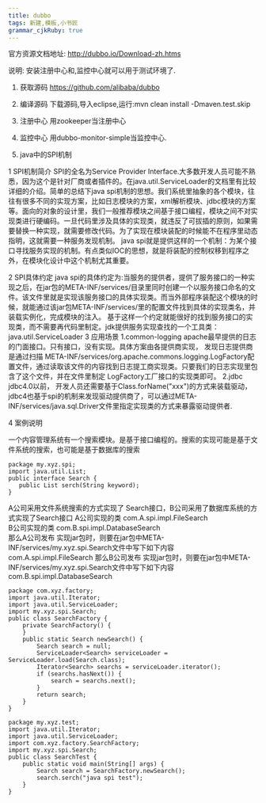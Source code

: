 ```yaml
---
title: dubbo
tags: 新建,模板,小书匠
grammar_cjkRuby: true
---
```



官方资源文档地址:
http://dubbo.io/Download-zh.htms


说明:
安装注册中心和,监控中心就可以用于测试环境了.


1. 获取源码
https://github.com/alibaba/dubbo

2. 编译源码
下载源码,导入eclipse,运行:mvn clean install -Dmaven.test.skip

3. 注册中心
用zookeeper当注册中心

4. 监控中心
用dubbo-monitor-simple当监控中心.


5. java中的SPI机制

1 SPI机制简介
SPI的全名为Service Provider Interface.大多数开发人员可能不熟悉，因为这个是针对厂商或者插件的。在java.util.ServiceLoader的文档里有比较详细的介绍。简单的总结下java spi机制的思想。我们系统里抽象的各个模块，往往有很多不同的实现方案，比如日志模块的方案，xml解析模块、jdbc模块的方案等。面向的对象的设计里，我们一般推荐模块之间基于接口编程，模块之间不对实现类进行硬编码。一旦代码里涉及具体的实现类，就违反了可拔插的原则，如果需要替换一种实现，就需要修改代码。为了实现在模块装配的时候能不在程序里动态指明，这就需要一种服务发现机制。 java spi就是提供这样的一个机制：为某个接口寻找服务实现的机制。有点类似IOC的思想，就是将装配的控制权移到程序之外，在模块化设计中这个机制尤其重要。

2 SPI具体约定
java spi的具体约定为:当服务的提供者，提供了服务接口的一种实现之后，在jar包的META-INF/services/目录里同时创建一个以服务接口命名的文件。该文件里就是实现该服务接口的具体实现类。而当外部程序装配这个模块的时候，就能通过该jar包META-INF/services/里的配置文件找到具体的实现类名，并装载实例化，完成模块的注入。 基于这样一个约定就能很好的找到服务接口的实现类，而不需要再代码里制定。jdk提供服务实现查找的一个工具类：java.util.ServiceLoader
3 应用场景
1.common-logging
apache最早提供的日志的门面接口。只有接口，没有实现。具体方案由各提供商实现， 发现日志提供商是通过扫描 META-INF/services/org.apache.commons.logging.LogFactory配置文件，通过读取该文件的内容找到日志提工商实现类。只要我们的日志实现里包含了这个文件，并在文件里制定 LogFactory工厂接口的实现类即可。
      2.jdbc
    jdbc4.0以前， 开发人员还需要基于Class.forName("xxx")的方式来装载驱动，jdbc4也基于spi的机制来发现驱动提供商了，可以通过META-INF/services/java.sql.Driver文件里指定实现类的方式来暴露驱动提供者.
	

4 案例说明

一个内容管理系统有一个搜索模块。是基于接口编程的。搜索的实现可能是基于文件系统的搜索，也可能是基于数据库的搜索

``` stylus
package my.xyz.spi;  
import java.util.List;  
public interface Search {  
   public List serch(String keyword);  
}  
```

A公司采用文件系统搜索的方式实现了 Search接口，B公司采用了数据库系统的方式实现了Search接口
          A公司实现的类  com.A.spi.impl.FileSearch  
          B公司实现的类  com.B.spi.impl.DatabaseSearch  
     那么A公司发布 实现jar包时，则要在jar包中META-INF/services/my.xyz.spi.Search文件中写下如下内容
     com.A.spi.impl.FileSearch
     那么B公司发布 实现jar包时，则要在jar包中META-INF/services/my.xyz.spi.Search文件中写下如下内容
  com.B.spi.impl.DatabaseSearch
  
  

``` stylus
package com.xyz.factory;  
import java.util.Iterator;  
import java.util.ServiceLoader;  
import my.xyz.spi.Search;  
public class SearchFactory {  
    private SearchFactory() {  
    }  
    public static Search newSearch() {  
        Search search = null;  
        ServiceLoader<Search> serviceLoader = ServiceLoader.load(Search.class);  
        Iterator<Search> searchs = serviceLoader.iterator();  
        if (searchs.hasNext()) {  
            search = searchs.next();  
        }  
        return search;  
    }  
}  
```


``` stylus
package my.xyz.test;  
import java.util.Iterator;  
import java.util.ServiceLoader;  
import com.xyz.factory.SearchFactory;  
import my.xyz.spi.Search;  
public class SearchTest {  
    public static void main(String[] args) {  
        Search search = SearchFactory.newSearch();  
        search.serch("java spi test");  
    }  
}  
```



